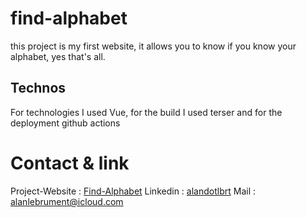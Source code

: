 # find-alphabet

this project is my first website, it allows you to know if you know your alphabet, yes that's all.

## Technos 

For technologies I used Vue, for the build I used terser and for the deployment github actions

# Contact & link

Project-Website : [Find-Alphabet](find-alphabet.eu)
Linkedin : [alandotlbrt](https://www.linkedin.com/in/alandotlbrt/)
Mail : alanlebrument@icloud.com 